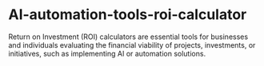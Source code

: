 # AI-automation-tools-roi-calculator
Return on Investment (ROI) calculators are essential tools for businesses and individuals evaluating the financial viability of projects, investments, or initiatives, such as implementing AI or automation solutions. 
